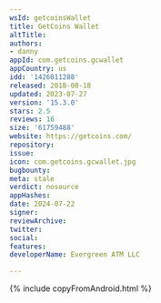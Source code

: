 ```yaml
---
wsId: getcoinsWallet
title: GetCoins Wallet
altTitle: 
authors:
- danny
appId: com.getcoins.gcwallet
appCountry: us
idd: '1426011288'
released: 2018-08-18
updated: 2023-07-27
version: '15.3.0'
stars: 2.5
reviews: 16
size: '61759488'
website: https://getcoins.com/
repository: 
issue: 
icon: com.getcoins.gcwallet.jpg
bugbounty: 
meta: stale
verdict: nosource
appHashes: 
date: 2024-07-22
signer: 
reviewArchive: 
twitter: 
social: 
features: 
developerName: Evergreen ATM LLC

---
```


{% include copyFromAndroid.html %}